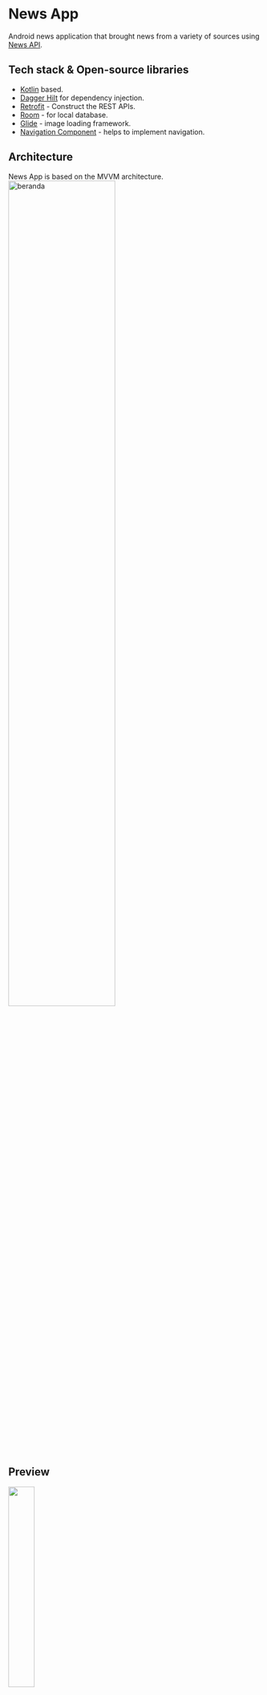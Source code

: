 # News App
 Android news application that brought news from a variety of sources using [News API](https://exchangeratesapi.io/).
## Tech stack & Open-source libraries
- [Kotlin](https://kotlinlang.org/) based.
- [Dagger Hilt](https://dagger.dev/hilt/) for dependency injection.
- [Retrofit](https://square.github.io/retrofit/) - Construct the REST APIs.
- [Room](https://developer.android.com/jetpack/androidx/releases/room?hl=id) - for local database.
- [Glide](https://github.com/bumptech/glide) - image loading framework.
- [Navigation Component](https://developer.android.com/guide/navigation) - helps to implement navigation.

## Architecture
News  App is based on the MVVM architecture.
<img src="https://www.ericthecoder.com/wp-content/uploads/2020/04/MVVM-Diagram-1-e1586592892648.png" alt="beranda" width="65%" />
## Preview
<img src="https://media0.giphy.com/media/gpkaHrer1Kovnzrjxi/giphy.gif?cid=790b7611b945b6fd97f585fc3d27cfcfa2db0c534065df09&rid=giphy.gif&ct=g" width="32%"/>
